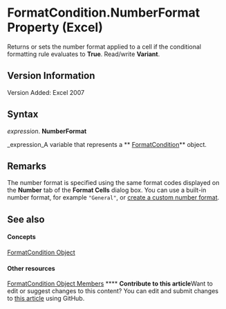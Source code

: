 
# FormatCondition.NumberFormat Property (Excel)

Returns or sets the number format applied to a cell if the conditional formatting rule evaluates to  **True**. Read/write  **Variant**.


## Version Information

Version Added: Excel 2007 


## Syntax

 _expression_. **NumberFormat**

 _expression_A variable that represents a  ** [FormatCondition](38a2bca9-9b28-3ef2-8c7a-4d35a27229ec.md)** object.


## Remarks

The number format is specified using the same format codes displayed on the  **Number** tab of the **Format Cells** dialog box. You can use a built-in number format, for example `"General"`, or  [create a custom number format](http://office.microsoft.com/en-us/excel-help/create-or-delete-a-custom-number-format-HP010342372.aspx).


## See also


#### Concepts


 [FormatCondition Object](38a2bca9-9b28-3ef2-8c7a-4d35a27229ec.md)
#### Other resources


 [FormatCondition Object Members](8f4bebce-0bf4-03de-62f0-4454ea699c5f.md)
****   **Contribute to this article**Want to edit or suggest changes to this content? You can edit and submit changes to  [this article](https://github.com/jhershey00/VBA_Excel_Test/OpenXMLCon/articles/544b8f1a-f75a-979d-c2fb-aa324bdcf614.md) using GitHub.

